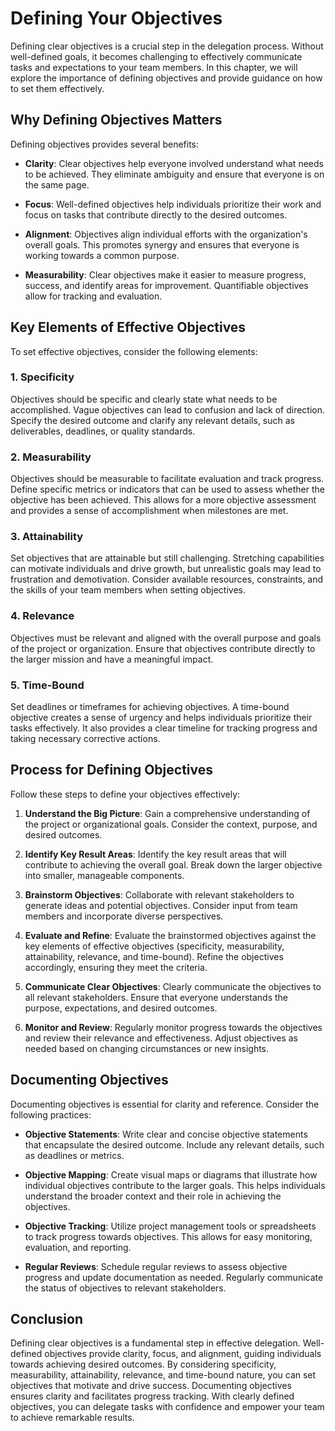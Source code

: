 Defining Your Objectives
=====================================

Defining clear objectives is a crucial step in the delegation process. Without well-defined goals, it becomes challenging to effectively communicate tasks and expectations to your team members. In this chapter, we will explore the importance of defining objectives and provide guidance on how to set them effectively.

Why Defining Objectives Matters
-------------------------------

Defining objectives provides several benefits:

* **Clarity**: Clear objectives help everyone involved understand what needs to be achieved. They eliminate ambiguity and ensure that everyone is on the same page.

* **Focus**: Well-defined objectives help individuals prioritize their work and focus on tasks that contribute directly to the desired outcomes.

* **Alignment**: Objectives align individual efforts with the organization's overall goals. This promotes synergy and ensures that everyone is working towards a common purpose.

* **Measurability**: Clear objectives make it easier to measure progress, success, and identify areas for improvement. Quantifiable objectives allow for tracking and evaluation.

Key Elements of Effective Objectives
------------------------------------

To set effective objectives, consider the following elements:

### 1. Specificity

Objectives should be specific and clearly state what needs to be accomplished. Vague objectives can lead to confusion and lack of direction. Specify the desired outcome and clarify any relevant details, such as deliverables, deadlines, or quality standards.

### 2. Measurability

Objectives should be measurable to facilitate evaluation and track progress. Define specific metrics or indicators that can be used to assess whether the objective has been achieved. This allows for a more objective assessment and provides a sense of accomplishment when milestones are met.

### 3. Attainability

Set objectives that are attainable but still challenging. Stretching capabilities can motivate individuals and drive growth, but unrealistic goals may lead to frustration and demotivation. Consider available resources, constraints, and the skills of your team members when setting objectives.

### 4. Relevance

Objectives must be relevant and aligned with the overall purpose and goals of the project or organization. Ensure that objectives contribute directly to the larger mission and have a meaningful impact.

### 5. Time-Bound

Set deadlines or timeframes for achieving objectives. A time-bound objective creates a sense of urgency and helps individuals prioritize their tasks effectively. It also provides a clear timeline for tracking progress and taking necessary corrective actions.

Process for Defining Objectives
-------------------------------

Follow these steps to define your objectives effectively:

1. **Understand the Big Picture**: Gain a comprehensive understanding of the project or organizational goals. Consider the context, purpose, and desired outcomes.

2. **Identify Key Result Areas**: Identify the key result areas that will contribute to achieving the overall goal. Break down the larger objective into smaller, manageable components.

3. **Brainstorm Objectives**: Collaborate with relevant stakeholders to generate ideas and potential objectives. Consider input from team members and incorporate diverse perspectives.

4. **Evaluate and Refine**: Evaluate the brainstormed objectives against the key elements of effective objectives (specificity, measurability, attainability, relevance, and time-bound). Refine the objectives accordingly, ensuring they meet the criteria.

5. **Communicate Clear Objectives**: Clearly communicate the objectives to all relevant stakeholders. Ensure that everyone understands the purpose, expectations, and desired outcomes.

6. **Monitor and Review**: Regularly monitor progress towards the objectives and review their relevance and effectiveness. Adjust objectives as needed based on changing circumstances or new insights.

Documenting Objectives
----------------------

Documenting objectives is essential for clarity and reference. Consider the following practices:

* **Objective Statements**: Write clear and concise objective statements that encapsulate the desired outcome. Include any relevant details, such as deadlines or metrics.

* **Objective Mapping**: Create visual maps or diagrams that illustrate how individual objectives contribute to the larger goals. This helps individuals understand the broader context and their role in achieving the objectives.

* **Objective Tracking**: Utilize project management tools or spreadsheets to track progress towards objectives. This allows for easy monitoring, evaluation, and reporting.

* **Regular Reviews**: Schedule regular reviews to assess objective progress and update documentation as needed. Regularly communicate the status of objectives to relevant stakeholders.

Conclusion
----------

Defining clear objectives is a fundamental step in effective delegation. Well-defined objectives provide clarity, focus, and alignment, guiding individuals towards achieving desired outcomes. By considering specificity, measurability, attainability, relevance, and time-bound nature, you can set objectives that motivate and drive success. Documenting objectives ensures clarity and facilitates progress tracking. With clearly defined objectives, you can delegate tasks with confidence and empower your team to achieve remarkable results.

